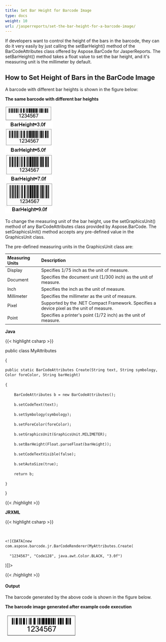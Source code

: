 ```yaml
---
title: Set Bar Height for Barcode Image
type: docs
weight: 10
url: /jasperreports/set-the-bar-height-for-a-barcode-image/
---
```



If developers want to control the height of the bars in the barcode, they can do it very easily by just calling the setBarHeight() method of the BarCodeAttributes class offered by Aspose.BarCode for JasperReports. The setBarHeight() method takes a float value to set the bar height, and it's measuring unit is the millimeter by default.


## **How to Set Height of Bars in the BarCode Image**
A barcode with different bar heights is shown in the figure below:

**The same barcode with different bar heights** 

![todo:image_alt_text](set-the-bar-height-for-a-barcode-image_1.png)

To change the measuring unit of the bar height, use the setGraphicsUnit() method of any BarCodeAttributes class provided by Aspose.BarCode. The setGraphicsUnit() method accepts any pre-defined value in the GraphicsUnit class.

The pre-defined measuring units in the GraphicsUnit class are:
  
|**Measuring Units** |**Description** |
| :- | :- |
|Display |Specifies 1/75 inch as the unit of measure.|
|Document |Specifies the document unit (1/300 inch) as the unit of measure.|
|Inch |Specifies the inch as the unit of measure.|
|Millimeter |Specifies the millimeter as the unit of measure.|
|Pixel |Supported by the .NET Compact Framework. Specifies a device pixel as the unit of measure.|
|Point |Specifies a printer's point (1/72 inch) as the unit of measure.|
  
**Java**

{{< highlight csharp >}}

 public class MyAttributes

{

    public static BarCodeAttributes Create(String text, String symbology, Color foreColor, String barHeight)

    {

        BarCodeAttributes b = new BarCodeAttributes();

        b.setCodeText(text);

        b.setSymbology(symbology);

        b.setForeColor(foreColor);

        b.setGraphicsUnit(GraphicsUnit.MILIMETER);

        b.setBarHeight(Float.parseFloat(barHeight));

        b.setCodeTextVisible(false);

        b.setAutoSize(true);

        return b;

    }

}



{{< /highlight >}}

**JRXML**

{{< highlight csharp >}}

 <image hAlign="Center">

  <reportElement x="0" y="600"  width="500" height="250" />

  <imageExpression class="net.sf.jasperreports.engine.JRRenderable">

    <![CDATA[new com.aspose.barcode.jr.BarCodeRenderer(MyAttributes.Create(

      "1234567", "Code128", java.awt.Color.BLACK, "3.0f")

   )]]>

  </imageExpression>

</image>



{{< /highlight >}}
#### **Output**
The barcode generated by the above code is shown in the figure below.

**The barcode image generated after example code execution** 

![todo:image_alt_text](set-the-bar-height-for-a-barcode-image_2.png)
